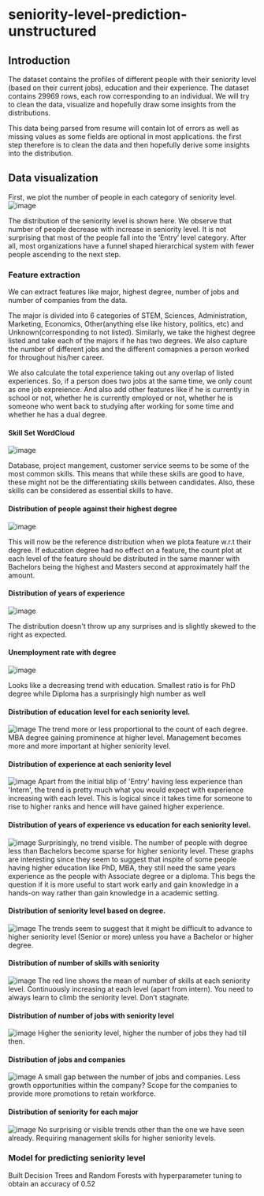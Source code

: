 # seniority-level-prediction-unstructured

## Introduction
The dataset contains the profiles of different people with their seniority level (based on their current jobs), education and their experience. The dataset contains 29969 rows, each row corresponding to an individual. We will try to clean the data, visualize and hopefully draw some insights from the distributions. 

This data being parsed from resume will contain lot of errors as well as missing values as some fields are optional in most applications. the first step therefore is to clean the data and then hopefully derive some insights into the distribution.

## Data visualization

First, we plot the number of people in each category of seniority level.
![image](https://user-images.githubusercontent.com/25951391/79074765-08f4dd00-7ca3-11ea-9a19-96d36309ebd5.png)

The distribution of the seniority level is shown here. We observe that number of people decrease with increase in seniority level. It is not surprising that most of the people fall into the ‘Entry’ level category. After all, most organizations have a funnel shaped hierarchical system with fewer people ascending to the next step.

### Feature extraction
We can extract features like major, highest degree, number of jobs and number of companies from the data.

The major is divided into 6 categories of STEM, Sciences, Administration, Marketing, Economics, Other(anything else like history, politics, etc) and Unknown(corresponding to not listed). Similarly, we take the highest degree listed and take each of the majors if he has two degrees. We also capture the number of different jobs and the different comapnies a person worked for throughout his/her career.

We also calculate the total experience taking out any overlap of listed experiences. So, if a person does two jobs at the same time, we only count as one job expreience. And also add other features like if he is currently in school or not, whether he is currently employed or not, whether he is someone who went back to studying after working for some time and whether he has a dual degree.

#### Skill Set WordCloud

![image](https://user-images.githubusercontent.com/25951391/79076024-976d5c80-7cab-11ea-884f-2690d1d725fc.png)

Database, project mangement, customer service seems to be some of the most common skills. This means that while these skills are good to have, these might not be the differentiating skills between candidates. Also, these skills can be considered as essential skills to have.

#### Distribution of people against their highest degree
![image](https://user-images.githubusercontent.com/25951391/79076043-caafeb80-7cab-11ea-86ac-85e35a85e97d.png)

This will now be the reference distribution when we plota feature w.r.t their degree. If education degree had no effect on a feature, the count plot at each level of the feature should be distributed in the same manner with Bachelors being the highest and Masters second at approximately half the amount.

#### Distribution of years of experience

![image](https://user-images.githubusercontent.com/25951391/79076170-d819a580-7cac-11ea-924c-b0f696984bce.png)

The distribution doesn't throw up any surprises and is slightly skewed to the right as expected.

#### Unemployment rate with degree

![image](https://user-images.githubusercontent.com/25951391/79076661-cb974c00-7cb0-11ea-8f5b-cd15e2ac1900.png)

Looks like a decreasing trend with education. Smallest ratio is for PhD degree while Diploma has a surprisingly high number as well

#### Distribution of education level for each seniority level.

![image](https://user-images.githubusercontent.com/25951391/79076681-f4b7dc80-7cb0-11ea-9cb5-29e1be008df4.png)
The trend more or less proportional to the count of each degree. MBA degree gaining prominence at higher level. Management becomes more and more important at higher seniority level.

#### Distribution of experience at each seniority level

![image](https://user-images.githubusercontent.com/25951391/79076760-7871c900-7cb1-11ea-836c-7f138e6f70ad.png)
Apart from the initial blip of 'Entry' having less experience than 'Intern', the trend is pretty much what you would expect with experience increasing with each level. This is logical since it takes time for someone to rise to higher ranks and hence will have gained higher experience.

#### Distribution of years of experience vs education for each seniority level.

![image](https://user-images.githubusercontent.com/25951391/79076814-c71f6300-7cb1-11ea-9b08-561a687052f5.png)
Surprisingly, no trend visible. The number of people with degree less than Bachelors become sparse for higher seniority level. These graphs are interesting since they seem to suggest that inspite of some people having higher education like PhD, MBA, they still need the same years experience as the people with Associate degree or a diploma. This begs the question if it is more useful to start work early and gain knowledge in a hands-on way rather than gain knowledge in a academic setting. 

#### Distribution of seniority level based on degree.
![image](https://user-images.githubusercontent.com/25951391/79076915-46149b80-7cb2-11ea-8d20-4e10954f8e01.png)
The trends seem to suggest that it might be difficult to advance to higher seniority level (Senior or more) unless you have a Bachelor or higher degree.

#### Distribution of number of skills with seniority

![image](https://user-images.githubusercontent.com/25951391/79076937-67758780-7cb2-11ea-9c26-b2f2d8a9e026.png)
The red line shows the mean of number of skills at each seniority level. Continuously increasing at each level (apart from intern). You need to always learn to climb the seniority level. Don’t stagnate.

#### Distribution of number of jobs with seniority level
![image](https://user-images.githubusercontent.com/25951391/79076967-a7d50580-7cb2-11ea-9c60-2c775915b40e.png)
Higher the seniority level, higher the number of jobs they had till then. 

#### Distribution of jobs and companies
![image](https://user-images.githubusercontent.com/25951391/79076994-dce15800-7cb2-11ea-8ba2-78435b75cbc8.png)
A small gap between the number of jobs and companies. Less growth opportunities within the company? 
Scope for the companies to provide more promotions to retain workforce. 

#### Distribution of seniority for each major
![image](https://user-images.githubusercontent.com/25951391/79077028-07331580-7cb3-11ea-85e3-320966f97daa.png)
No surprising or visible trends other than the one we have seen already. Requiring management skills for higher seniority levels.

### Model for predicting seniority level
Built Decision Trees and Random Forests with hyperparameter tuning to obtain an accuracy of 0.52
